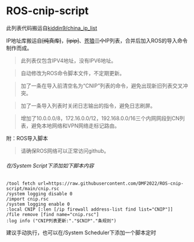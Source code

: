 # ROS-cnip-script

此列表代码搬运自[kiddin9/china_ip_list](https://github.com/kiddin9/china_ip_list)

IP地址库搬运自~~[纯真库]~~，~~[ipip]~~、[苍狼](https://ispip.clang.cn/all_cn.txt)~~三个~~IP列表，合并后加入ROS的导入命令制作而成。


>此列表仅包含IPV4地址，没有IPV6地址。

>自动修改为ROS命令脚本文件，不定期更新。

>加了一条在导入前清空名为“CNIP”列表的命令，避免出现新旧列表交叉冲突。

>加了一条导入列表时关闭日志输出的指令，避免日志刷屏。

>增加了10.0.0.0/8，172.16.0.0/12，192.168.0.0/16三个内网网段到CN列表，避免本地网络和VPN网络走标记路由。

附：ROS导入脚本

>请确保ROS网络可以正常访问github。

###### 在/System Script下添加如下脚本内容
```
/tool fetch url=https://raw.githubusercontent.com/DMF2022/ROS-cnip-script/main/cnip.rsc
/system logging disable 0
/import cnip.rsc
/system logging enable 0
:local CNIP [:len [/ip firewall address-list find list="CNIP"]]
/file remove [find name="cnip.rsc"]
:log info ("CNIP列表更新:"."$CNIP"."条规则")
```
建议手动执行，也可以在/System Scheduler下添加一个脚本定时
